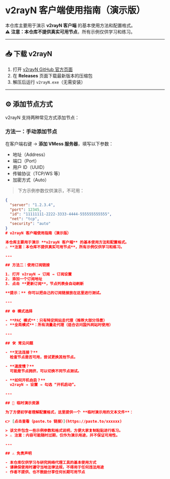 # v2rayN 客户端使用指南（演示版）

本仓库主要用于演示 **v2rayN 客户端** 的基本使用方法和配置格式。  
⚠️ **注意：本仓库不提供真实可用节点**，所有示例仅供学习和练习。

---

## 📥 下载 v2rayN

1. 打开 [v2rayN GitHub 官方页面](https://github.com/2dust/v2rayN/releases)  
2. 在 **Releases** 页面下载最新版本的压缩包  
3. 解压后运行 `v2rayN.exe`（无需安装）

---

## ⚙️ 添加节点方式

v2rayN 支持两种常见方式添加节点：

### 方法一：手动添加节点

在客户端右键 → **添加 VMess 服务器**，填写以下参数：

- 地址（Address）  
- 端口（Port）  
- 用户 ID（UUID）  
- 传输协议（TCP/WS 等）  
- 加密方式（Auto）  

> 下方示例参数仅供演示，不可用：  

```json
{
  "server": "1.2.3.4",
  "port": 12345,
  "id": "11111111-2222-3333-4444-555555555555",
  "net": "tcp",
  "security": "auto"
}
# v2rayN 客户端使用指南（演示版）

本仓库主要用于演示 **v2rayN 客户端** 的基本使用方法和配置格式。  
⚠️ **注意：本仓库不提供真实可用节点**，所有示例仅供学习和练习。

---

## 方法二：使用订阅链接

1. 打开 v2rayN → 订阅 → 订阅设置  
2. 添加一个订阅地址  
3. 点击 **更新订阅**，节点列表会自动刷新  

**提示：** 你可以把自己的订阅链接放在这里进行测试。

---

## 🌐 模式选择

- **PAC 模式**：只有特定网站走代理（推荐大部分场景）  
- **全局模式**：所有流量走代理（适合访问国外网站时使用）  

---

## 🛠️ 常见问题

- **无法连接？**  
  检查节点是否可用，尝试更换其他节点。

- **速度慢？**  
  可能是节点拥挤，可以切换不同节点测试。

- **如何开机自启？**  
  v2rayN → 设置 → 勾选 “开机启动”。  

---

## 📝 临时演示资源

为了方便初学者理解配置格式，这里提供一个 **临时演示用的文本文件**：

👉 [点击查看（paste.to 链接）](https://paste.to/xxxxxx)

> 该文件包含一些示例参数和格式说明，方便大家复制粘贴进行练习。  
> ⚠️ 注意：内容可能随时过期，仅作为演示用途，并不保证可用性。  

---

## ⚠️ 免责声明

- 本仓库仅供学习与研究网络代理工具的基本使用方式  
- 请确保使用时遵守当地法律法规，不得用于任何违法用途  
- 作者不提供、也不鼓励分享任何长期可用节点  






